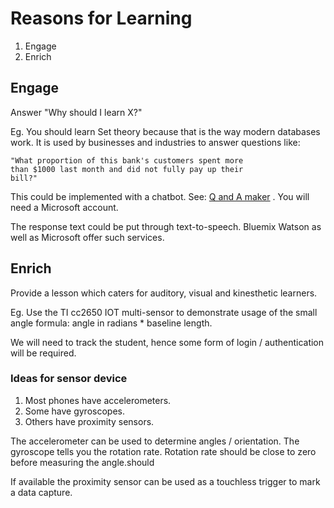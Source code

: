 # Reasons for Learning
1. Engage
1. Enrich

## Engage
Answer "Why should I learn X?"

Eg. You should learn Set theory because that is the way
modern databases work. It is used by businesses and
industries to answer questions like:

    "What proportion of this bank's customers spent more
    than $1000 last month and did not fully pay up their
    bill?"

This could be implemented with a chatbot. See:
[Q and A maker](https://qnamaker.ai) . You will need
a Microsoft account.

The response text could be put through text-to-speech.
Bluemix Watson as well as Microsoft offer such services.


## Enrich
Provide a lesson which caters for auditory, visual and
kinesthetic learners.

Eg. Use the TI cc2650 IOT multi-sensor to demonstrate usage
of the small angle formula: angle in radians * baseline length.

We will need to track the student, hence some form of
login / authentication will be required.

### Ideas for sensor device
1. Most phones have accelerometers.
1. Some have gyroscopes.
1. Others have proximity sensors.

The accelerometer can be used to determine angles / orientation.
The gyroscope tells you the rotation rate. Rotation rate
should be close to zero before measuring the angle.should

If available the proximity sensor can be used as a touchless
trigger to mark a data capture.
